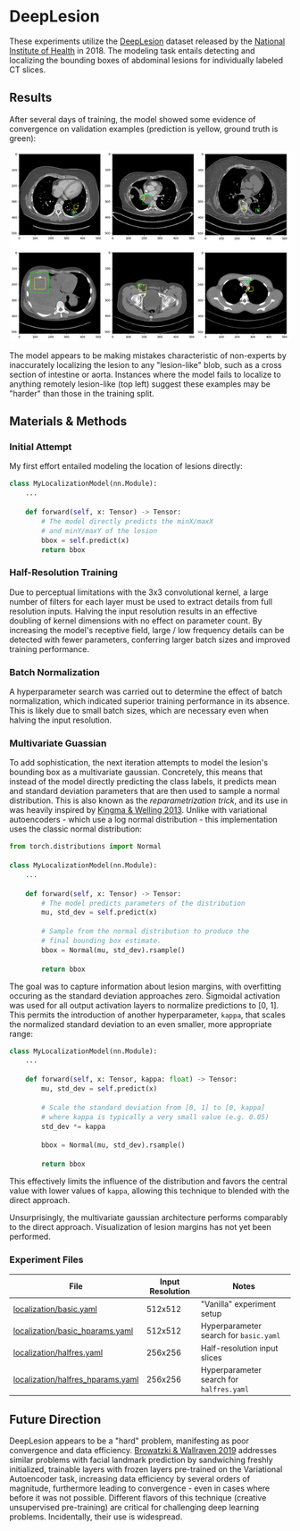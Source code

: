 # DeepLesion
These experiments utilize the [DeepLesion](https://nihcc.app.box.com/v/DeepLesion) dataset released by the [National Institute of Health](https://www.nih.gov/news-events/news-releases/nih-clinical-center-releases-dataset-32000-ct-images) in 2018. The modeling task entails detecting and localizing the bounding boxes of abdominal lesions for individually labeled CT slices.

## Results
After several days of training, the model showed some evidence of convergence on validation examples (prediction is yellow, ground truth is green):

![](images/initial_localization.png)

The model appears to be making mistakes characteristic of non-experts by inaccurately localizing the lesion to any "lesion-like" blob, such as a cross section of intestine or aorta. Instances where the model fails to localize to anything remotely lesion-like (top left) suggest these examples may be "harder" than those in the training split.

## Materials & Methods
### Initial Attempt
My first effort entailed modeling the location of lesions directly:

```python
class MyLocalizationModel(nn.Module):
    ...

    def forward(self, x: Tensor) -> Tensor:
        # The model directly predicts the minX/maxX
        # and minY/maxY of the lesion
        bbox = self.predict(x)        
        return bbox
```

### Half-Resolution Training
Due to perceptual limitations with the 3x3 convolutional kernel, a large number of filters for each layer must be used to extract details from full resolution inputs. Halving the input resolution results in an effective doubling of kernel dimensions with no effect on parameter count. By increasing the model's receptive field, large / low frequency details can be detected with fewer parameters, conferring larger batch sizes and improved training performance. 

### Batch Normalization
A hyperparameter search was carried out to determine the effect of batch normalization, which indicated superior training performance in its absence. This is likely due to small batch sizes, which are necessary even when halving the input resolution.

### Multivariate Guassian
To add sophistication, the next iteration attempts to model the lesion's bounding box as a multivariate gaussian. Concretely, this means that instead of the model directly predicting the class labels, it predicts mean and standard deviation parameters that are then used to sample a normal distribution. This is also known as the *reparametrization trick*, and its use in was heavily inspired by [Kingma & Welling 2013](https://arxiv.org/abs/1312.6114). Unlike with variational autoencoders - which use a log normal distribution - this implementation uses the classic normal distribution:

```python
from torch.distributions import Normal

class MyLocalizationModel(nn.Module):
    ...

    def forward(self, x: Tensor) -> Tensor:
        # The model predicts parameters of the distribution
        mu, std_dev = self.predict(x)

        # Sample from the normal distribution to produce the
        # final bounding box estimate.
        bbox = Normal(mu, std_dev).rsample()
        
        return bbox
```

The goal was to capture information about lesion margins, with overfitting occuring as the standard deviation approaches zero. Sigmoidal activation was used for all output activation layers to normalize predictions to [0, 1]. This permits the introduction of another hyperparameter, `kappa`, that scales the normalized standard deviation to an even smaller, more appropriate range:

```python
class MyLocalizationModel(nn.Module):
    ...

    def forward(self, x: Tensor, kappa: float) -> Tensor:
        mu, std_dev = self.predict(x)

        # Scale the standard deviation from [0, 1] to [0, kappa]
        # where kappa is typically a very small value (e.g. 0.05)
        std_dev *= kappa

        bbox = Normal(mu, std_dev).rsample()
        
        return bbox
```

This effectively limits the influence of the distribution and favors the central value with lower values of `kappa`, allowing this technique to blended with the direct approach.

Unsurprisingly, the multivariate gaussian architecture performs comparably to the direct approach. Visualization of lesion margins has not yet been performed.

### Experiment Files
| File                                                                 | Input Resolution | Notes
| -------------------------------------------------------------------- | ---------------- | ------
| [localization/basic.yaml](localization/basic.yaml)                   | 512x512          | "Vanilla" experiment setup
| [localization/basic_hparams.yaml](localization/basic_hparams.yaml)   | 512x512          | Hyperparameter search for `basic.yaml`
| [localization/halfres.yaml](localization/halfres.yaml)               | 256x256          | Half-resolution input slices
| [localization/halfres_hparams.yaml](localization/basic_hparams.yaml) | 256x256          | Hyperparameter search for `halfres.yaml`

## Future Direction
DeepLesion appears to be a "hard" problem, manifesting as poor convergence and data efficiency. [Browatzki & Wallraven 2019](https://arxiv.org/abs/1911.10448) addresses similar problems with facial landmark prediction by sandwiching freshly initialized, trainable layers with frozen layers pre-trained on the Variational Autoencoder task, increasing data efficiency by several orders of magnitude, furthermore leading to convergence - even in cases where before it was not possible. Different flavors of this technique (creative unsupervised pre-training) are critical for challenging deep learning problems. Incidentally, their use is widespread.


